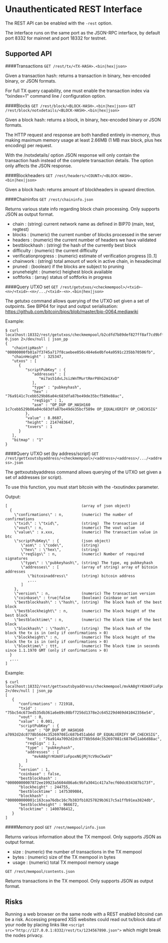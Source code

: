 Unauthenticated REST Interface
==============================

The REST API can be enabled with the `-rest` option.

The interface runs on the same port as the JSON-RPC interface, by default port 8332 for mainnet and port 18332 for testnet.

Supported API
-------------

####Transactions
`GET /rest/tx/<TX-HASH>.<bin|hex|json>`

Given a transaction hash: returns a transaction in binary, hex-encoded binary, or JSON formats.

For full TX query capability, one must enable the transaction index via "txindex=1" command line / configuration option.

####Blocks
`GET /rest/block/<BLOCK-HASH>.<bin|hex|json>`
`GET /rest/block/notxdetails/<BLOCK-HASH>.<bin|hex|json>`

Given a block hash: returns a block, in binary, hex-encoded binary or JSON formats.

The HTTP request and response are both handled entirely in-memory, thus making maximum memory usage at least 2.66MB (1 MB max block, plus hex encoding) per request.

With the /notxdetails/ option JSON response will only contain the transaction hash instead of the complete transaction details. The option only affects the JSON response.

####Blockheaders
`GET /rest/headers/<COUNT>/<BLOCK-HASH>.<bin|hex|json>`

Given a block hash: returns <COUNT> amount of blockheaders in upward direction.

####Chaininfos
`GET /rest/chaininfo.json`

Returns various state info regarding block chain processing.
Only supports JSON as output format.
* chain : (string) current network name as defined in BIP70 (main, test, regtest)
* blocks : (numeric) the current number of blocks processed in the server
* headers : (numeric) the current number of headers we have validated
* bestblockhash : (string) the hash of the currently best block
* difficulty : (numeric) the current difficulty
* verificationprogress : (numeric) estimate of verification progress [0..1]
* chainwork : (string) total amount of work in active chain, in hexadecimal
* pruned : (boolean) if the blocks are subject to pruning
* pruneheight : (numeric) heighest block available
* softforks : (array) status of softforks in progress

####Query UTXO set
`GET /rest/getutxos/<checkmempool>/<txid>-<n>/<txid>-<n>/.../<txid>-<n>.<bin|hex|json>`

The getutxo command allows querying of the UTXO set given a set of outpoints.
See BIP64 for input and output serialisation:
https://github.com/bitcoin/bips/blob/master/bip-0064.mediawiki

Example:
```
$ curl localhost:18332/rest/getutxos/checkmempool/b2cdfd7b89def827ff8af7cd9bff7627ff72e5e8b0f71210f92ea7a4000c5d75-0.json 2>/dev/null | json_pp
{
   "chaintipHash" : "00000000fb01a7f3745a717f8caebee056c484e6e0bfe4a9591c235bb70506fb",
   "chainHeight" : 325347,
   "utxos" : [
      {
         "scriptPubKey" : {
            "addresses" : [
               "mi7as51dvLJsizWnTMurtRmrP8hG2m1XvD"
            ],
            "type" : "pubkeyhash",
            "hex" : "76a9141c7cebb529b86a04c683dfa87be49de35bcf589e88ac",
            "reqSigs" : 1,
            "asm" : "OP_DUP OP_HASH160 1c7cebb529b86a04c683dfa87be49de35bcf589e OP_EQUALVERIFY OP_CHECKSIG"
         },
         "value" : 8.8687,
         "height" : 2147483647,
         "txvers" : 1
      }
   ],
   "bitmap" : "1"
}
```

####Query UTXO set (by address/script)
`GET /rest/gettxoutsbyaddress/<checkmempool>/<address>/<address>/.../<address>.json`

The gettxoutsbyaddress command allows querying of the UTXO set given a set of addresses (or script).

To use this function, you must start bitcoin with the -txoutindex parameter.

Output:
```
[                                 (array of json object)
  {
    \"confirmations\" : n,        (numeric) The number of confirmations
    \"txid\" : \"txid\",          (string)  The transaction id 
    \"vout\" : n,                 (numeric) The vout value
    \"value\" : x.xxx,            (numeric) The transaction value in btc
    \"scriptPubKey\" : {          (json object)
       \"asm\" : \"code\",        (string) 
       \"hex\" : \"hex\",         (string) 
       \"reqSigs\" : n,           (numeric) Number of required signatures
       \"type\" : \"pubkeyhash\", (string) The type, eg pubkeyhash
       \"addresses\" : [          (array of string) array of bitcoin addresses
          \"bitcoinaddress\"      (string) bitcoin address
          ,...
       ]
    },
    \"version\" : n,              (numeric) The transaction version
    \"coinbase\" : true|false     (boolean) Coinbase or not
    \"bestblockhash\" : \"hash\", (string)  The block hash of the best block
    \"bestblockheight\" : n,      (numeric) The block height of the best block
    \"bestblocktime\" : n,        (numeric) The block time of the best block
    \"blockhash\" : \"hash\",     (string)  The block hash of the block the tx is in (only if confirmations > 0)
    \"blockheight\" : n,          (numeric) The block height of the block the tx is in (only if confirmations > 0)
    \"blocktime\" : ttt,          (numeric) The block time in seconds since 1.1.1970 GMT (only if confirmations > 0)
  }
  ,...
]
```

Example:
```
$ curl localhost:18332/rest/gettxoutsbyaddress/checkmempool/mvkA8gYrKUmXFiuFpoxNGjMjYcV9oCkwGV.json 2>/dev/null | json_pp
[
   {
      "confirmations" : 721918,
      "txid" : "75bc54c673ed535db361a6e89c08bf7256d1378e2c645229d469d41042356e54",
      "vout" : 0,
      "value" : 0.001,
      "scriptPubKey" : {
         "asm" : "OP_DUP OP_HASH160 a7092d2dc8778b56d4c352697081c687b451ab6d OP_EQUALVERIFY OP_CHECKSIG",
         "hex" : "76a914a7092d2dc8778b56d4c352697081c687b451ab6d88ac",
         "reqSigs" : 1,
         "type" : "pubkeyhash",
         "addresses" : [
            "mvkA8gYrKUmXFiuFpoxNGjMjYcV9oCkwGV"
         ]
      },
      "version" : 1,
      "coinbase" : false,
      "bestblockhash" : "00000000007872ee19923a5604d86a6c9bfa3041c417a7ecf60dc034387b173f",
      "blockheight" : 244755,
      "bestblocktime" : 1475309084,
      "blockhash" : "000000000001c163caa76dbc16c7b383fb10257829b3617c5a1ffb91ea3824db",
      "bestblockheight" : 966672,
      "blocktime" : 1400786412,
   }
]
```

####Memory pool
`GET /rest/mempool/info.json`

Returns various information about the TX mempool.
Only supports JSON as output format.
* size : (numeric) the number of transactions in the TX mempool
* bytes : (numeric) size of the TX mempool in bytes
* usage : (numeric) total TX mempool memory usage

`GET /rest/mempool/contents.json`

Returns transactions in the TX mempool.
Only supports JSON as output format.

Risks
-------------
Running a web browser on the same node with a REST enabled bitcoind can be a risk. Accessing prepared XSS websites could read out tx/block data of your node by placing links like `<script src="http://127.0.0.1:8332/rest/tx/1234567890.json">` which might break the nodes privacy.
